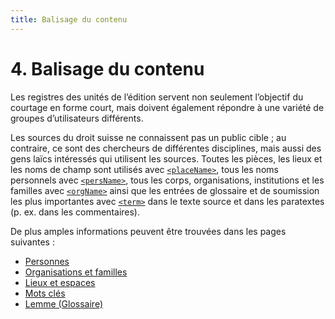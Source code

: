 ```yaml
---
title: Balisage du contenu
---
```


# 4. Balisage du contenu

Les registres des unités de l’édition servent non seulement l’objectif du courtage en forme court,
mais doivent également répondre à une variété de groupes d’utilisateurs différents.

Les sources du droit suisse ne connaissent pas un public cible ; au contraire, ce sont
des chercheurs de différentes disciplines, mais aussi des gens laïcs intéressés qui
utilisent les sources.
Toutes les pièces, les lieux et les noms de champ sont utilisés avec
[`<placeName>`](placeName.fr.md), tous les noms personnels avec [`<persName>`](persName.fr.md),
tous les corps, organisations, institutions et les familles avec [`<orgName>`](orgName.fr.md)
ainsi que les entrées de glossaire et de soumission les plus importantes avec
[`<term>`](term.fr.md) dans le texte source et dans les paratextes (p. ex. dans les commentaires).

De plus amples informations peuvent être trouvées dans les pages suivantes :

- [Personnes](persons.fr.md)
- [Organisations et familles](organisations.fr.md)
- [Lieux et espaces](places.fr.md)
- [Mots clés](keyword_entries.fr.md)
- [Lemme (Glossaire)](lemmata.fr.md)
